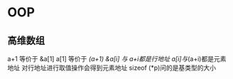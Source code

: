 # OOP

## 高维数组

a+1 等价于 &a[1]
a[1] 等价于 *(a+1)
&a[i] 与 a+i都是行地址
a[i]与*(a+i)都是元素地址
对行地址进行取值操作会得到元素地址
sizeof (*p)问的是基类型的大小